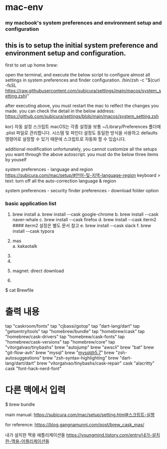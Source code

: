 # mac-env
### my macbook's system preferences and environment setup and configuration


## this is to setup the initial system preference and environment setup and configuration.

first to set up home brew:

open the terminal, and execute the below script to configure almost all settings in system preferences and finder configuration.
/bin/zsh -c "$(curl -fsSL https://raw.githubusercontent.com/subicura/settings/main/macos/system_setting.zsh)"

after executing above, you must restart the mac to relfect the changes you made. you can check the detail in the below address:
https://github.com/subicura/settings/blob/main/macos/system_setting.zsh

kor)
자동 설정 스크립트
macOS는 각종 설정을 보통 ~/Library/Preferences 폴더에 .plist 파일로 관리합니다. 시스템 및 파인더 설정도 동일한 방식을 사용하고 defaults 명령어로 설정할 수 있기 때문에 스크립트로 자동화 할 수 있습니다.

additional modification
unfortunately, you cannot customize all the setups you want through the above autoscript.
you must do the below three items by youself

system preferences - language and region
https://subicura.com/mac/setup/#언어-및-지역-language-region
keyboard > text: turn off all the auto-correction 
language & region 

system preferences - security
finder preferences - download folder option 


### basic application list
1. brew install
    a. brew install --cask google-chrome
    b. brew install --cask naver-whale
    c. brew install --cask firefox
    d. brew install --cask iterm2 
        #### iterm2 설정은 별도 문서 참고
    e. brew install --cask slack
    f. brew install --cask typora

2. mas  
    a. kakaotalk
3.  
4.  
5. magnet: direct download
6. 

$ cat Brewfile

# 출력 내용
tap "caskroom/fonts"
tap "cjbassi/gotop"
tap "dart-lang/dart"
tap "getsentry/tools"
tap "homebrew/bundle"
tap "homebrew/cask"
tap "homebrew/cask-drivers"
tap "homebrew/cask-fonts"
tap "homebrew/cask-versions"
tap "homebrew/core"
tap "vitorgalvao/tinybashs"
brew "autojump"
brew "awscli"
brew "bat"
brew "git-flow-avh"
brew "mysql"
brew "mysql@5.7"
brew "zsh-autosuggestions"
brew "zsh-syntax-highlighting"
brew "dart-lang/dart/dart"
brew "vitorgalvao/tinybashs/cask-repair"
cask "alacritty"
cask "font-hack-nerd-font"

# 다른 맥에서 입력
$ brew bundle


main manual:
https://subicura.com/mac/setup/setting.html#스크립트-실행

for reference:
https://blog.gangnamunni.com/post/brew_cask_mas/



내가 설치한 맥용 애플리케이션들
https://youngmind.tistory.com/entry/내가-설치한-맥용-어플리케이션들
 
